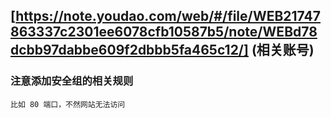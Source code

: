 [https://note.youdao.com/web/#/file/WEB21747863337c2301ee6078cfb10587b5/note/WEBd78dcbb97dabbe609f2dbbb5fa465c12/] (相关账号)
----
### 注意添加安全组的相关规则

```
比如 80 端口，不然网站无法访问
```
